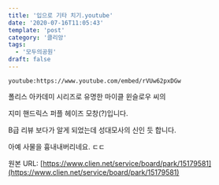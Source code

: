 ```yaml
---
title: '입으로 기타 치기.youtube'
date: '2020-07-16T11:05:43'
template: 'post'
category: '클리앙'
tags: 
  - '모두의공원'
draft: false
---
```


`youtube:https://www.youtube.com/embed/rVUw62pxDGw`

폴리스 아카데미 시리즈로 유명한 마이클 윈슬로우 씨의

지미 핸드릭스 퍼플 헤이즈 모창(?)입니다.

B급 리뷰 보다가 알게 되었는데 성대모사의 신인 듯 합니다.

아예 사물을 흉내내버리네요. ㄷㄷ

원본 URL: [https://www.clien.net/service/board/park/15179581](https://www.clien.net/service/board/park/15179581)